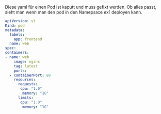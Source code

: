 Diese yaml für einen Pod ist kaputt und muss gefixt werden.
Ob alles passt, sieht man wenn man den pod in den Namepsace ex1 deployen kann.

```yaml
apiVersion: v1
Kind: pod
metadata:
  labels:
    app: frontend
  name: web
spec:
containers:
- name: web
    image: nginx
    tag: latest
    ports:
  - containerPort: 80
    resources:
      requests:
       cpu: "1.0"
        memory: "1G"
      limits:
       cpu: "1.0"
        memory: "1G"
```